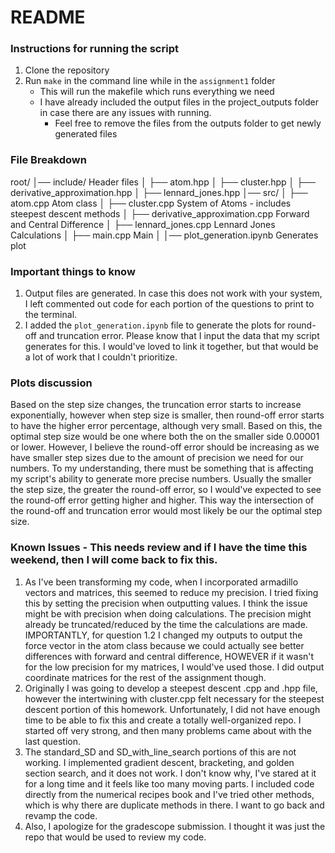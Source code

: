 # README

### Instructions for running the script
1. Clone the repository
2. Run `make` in the command line while in the `assignment1` folder
   - This will run the makefile which runs everything we need
   - I have already included the output files in the project_outputs folder in case there are any issues with running.
     - Feel free to remove the files from the outputs folder to get newly generated files
    
### File Breakdown
root/
│── include/                            Header files
│   ├── atom.hpp
│   ├── cluster.hpp
│   ├── derivative_approximation.hpp
│   ├── lennard_jones.hpp
│── src/
│   ├── atom.cpp                        Atom class
│   ├── cluster.cpp                     System of Atoms - includes steepest descent methods
│   ├── derivative_approximation.cpp    Forward and Central Difference
│   ├── lennard_jones.cpp               Lennard Jones Calculations
│   ├── main.cpp                        Main
│   │── plot_generation.ipynb           Generates plot

### Important things to know
1. Output files are generated. In case this does not work with your system, I left commented out code for each portion of the questions to print to the terminal.
2. I added the `plot_generation.ipynb` file to generate the plots for round-off and truncation error. Please know that I input the data that my script generates for this. I would've loved to link it together, but that would be a lot of work that I couldn't prioritize.

### Plots discussion
Based on the step size changes, the truncation error starts to increase exponentially, however when step size is smaller, then round-off error starts to have the higher error percentage, although very small. Based on this, the optimal step size would be one where both the on the smaller side 0.00001 or lower. However, I believe the round-off error should be increasing as we have smaller step sizes due to the amount of precision we need for our numbers. To my understanding, there must be something that is affecting my script's ability to generate more precise numbers. Usually the smaller the step size, the greater the round-off error, so I would've expected to see the round-off error getting higher and higher. This way the intersection of the round-off and truncation error would most likely be our the optimal step size.

### Known Issues - This needs review and if I have the time this weekend, then I will come back to fix this.
1. As I've been transforming my code, when I incorporated armadillo vectors and matrices, this seemed to reduce my precision. I tried fixing this by setting the precision when outputting values. I think the issue might be with precision when doing calculations. The precision might already be truncated/reduced by the time the calculations are made. IMPORTANTLY, for question 1.2 I changed my outputs to output the force vector in the atom class because we could actually see better differences with forward and central difference, HOWEVER if it wasn't for the low precision for my matrices, I would've used those. I did output coordinate matrices for the rest of the assignment though.
2. Originally I was going to develop a steepest descent .cpp and .hpp file, however the intertwining with cluster.cpp felt necessary for the steepest descent portion of this homework. Unfortunately, I did not have enough time to be able to fix this and create a totally well-organized repo. I started off very strong, and then many problems came about with the last question.
3. The standard_SD and SD_with_line_search portions of this are not working. I implemented gradient descent, bracketing, and golden section search, and it does not work. I don't know why, I've stared at it for a long time and it feels like too many moving parts. I included code directly from the numerical recipes book and I've tried other methods, which is why there are duplicate methods in there. I want to go back and revamp the code.
4. Also, I apologize for the gradescope submission. I thought it was just the repo that would be used to review my code.
